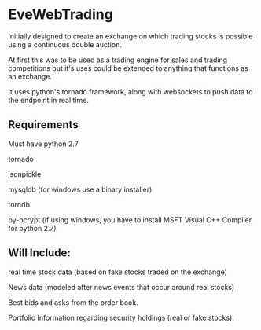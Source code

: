 EveWebTrading
=============

Initially designed to create an exchange on which trading stocks is possible using a continuous double auction.

At first this was to be used as a trading engine for sales and trading competitions
but it's uses could be extended to anything that functions as an exchange.

It uses python's tornado framework, along with websockets to push data to the endpoint in real time.

Requirements
------------

Must have python 2.7

tornado

jsonpickle

mysqldb (for windows use a binary installer)

torndb

py-bcrypt (if using windows, you have to install MSFT Visual C++ Compiler for python 2.7)


Will Include:
-------------

real time stock data (based on fake stocks traded on the exchange)

News data (modeled after news events that occur around real stocks)

Best bids and asks from the order book.

Portfolio Information regarding security holdings (real or fake stocks).
